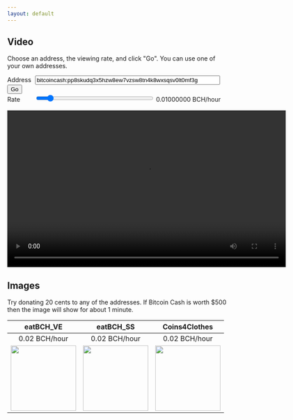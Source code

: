 ```yaml
---
layout: default
---
```


Video
-----

Choose an address, the viewing rate, and click "Go". You can use one of your own addresses.

<div id="fields">
  <div>
    <label style="display: inline-block; width: 60px;" for="address">Address</label>
    <input id="address" type="text" size="50"
           placeholder="bitcoincash:pp8skudq3x5hzw8ew7vzsw8tn4k8wxsqsv0lt0mf3g"
           value="bitcoincash:pp8skudq3x5hzw8ew7vzsw8tn4k8wxsqsv0lt0mf3g">
    <button id="button" type="button"
            onclick="setupVideo();">Go</button>
  </div>
  <div>
    <label style="display: inline-block; width: 60px;" for="rate">Rate</label>
    <input id="rate" type="range" style="width: 270px;"
           max="0.10000000" min="0.00000001" step="0.00000001" value="0.01000000"
           oninput="document.getElementById('lrate').innerHTML = parseFloat(this.value).toFixed(8);">
    <span id="lrate">0.01000000</span> BCH/hour
  </div>
  <br/>
</div>
<div style="width: 640px; height: 360px; position: relative;">
  <video id="htmlvideo"
         controls
         src="https://download.blender.org/peach/bigbuckbunny_movies/BigBuckBunny_640x360.m4v"
         width="640"
         height="360">

      Sorry, your browser doesn't support embedded videos.
  </video>
  <div id="countdown"
       style="position: absolute; display: none; bottom: 40px; right: 10px; padding: 4px; background-color: white;"></div>
</div>

<script>
  function setupVideo() {
    let fieldsEl = document.getElementById('fields');
    let addressEl = document.getElementById('address');
    let rateEl = document.getElementById('rate');

    let video = document.getElementById('htmlvideo');
    let countdown = document.getElementById('countdown');

    fieldsEl.style.display = "none";

    let address = addressEl.value;
    let rate = parseFloat(rateEl.value);

    let frame = new MoneyFrame({ id: 'htmlvideo', rate: rate, address: address });
    frame.paidEvent.register(function() {
      video.play();
    });
    frame.unpaidEvent.register(function() {
      video.pause();
      countdown.style.display = 'none';
    });
    frame.countdownEvent.register(function(status) {
      let seconds = Math.floor((status.paidUntil - Date.now()) / 1000);

      countdown.style.display = 'block';
      countdown.innerHTML = seconds + " seconds remaining";
    });
  }
</script>

Images
------

Try donating 20 cents to any of the addresses. If Bitcoin Cash is worth $500 then the image will show for about 1 minute.

| eatBCH_VE     | eatBCH_SS     | Coins4Clothes |
|:-------------:|:-------------:|:-------------:|
| 0.02 BCH/hour | 0.02 BCH/hour | 0.02 BCH/hour |
| <img id="img_eatbch_ve" src="https://pbs.twimg.com/profile_images/1002336267411939328/SxeSLZvZ_400x400.jpg" width="150"> | <img id="img_eatbch_ss" src="https://pbs.twimg.com/profile_images/1002291143617396736/FOnwtK_O_400x400.jpg" width="150"> | <img id="img_c4clothes" src="https://pbs.twimg.com/profile_images/1021886596939833344/4qU5gwTy_400x400.jpg" width="150"> |

<script src="resources/javascript/moneyframe.bundle.js"></script>

<script>
  new MoneyFrame({ width: 160, height: 230,
    id: 'img_eatbch_ve',
    rate: 0.02,
    address: 'bitcoincash:pp8skudq3x5hzw8ew7vzsw8tn4k8wxsqsv0lt0mf3g'
  });
  new MoneyFrame({ width: 160, height: 230,
    id: 'img_eatbch_ss',
    rate: 0.02,
    address: 'bitcoincash:qrsrvtc95gg8rrag7dge3jlnfs4j9pe0ugrmeml950'
  });
  new MoneyFrame({ width: 160, height: 230,
    id: 'img_c4clothes',
    rate: 0.02,
    address: 'bitcoincash:qzx4tqcldmvs4up9mewkf3ru0z6vy9wm6qm782fwla'
  });
</script>
